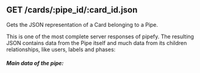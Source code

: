 ## GET /cards/:pipe_id/:card_id.json

Gets the JSON representation of a Card belonging to a Pipe. 

This is one of the most complete server responses of pipefy. The resulting
JSON contains data from the Pipe itself and much data from its children
relationships, like users, labels and phases:

##### Main data of the pipe: